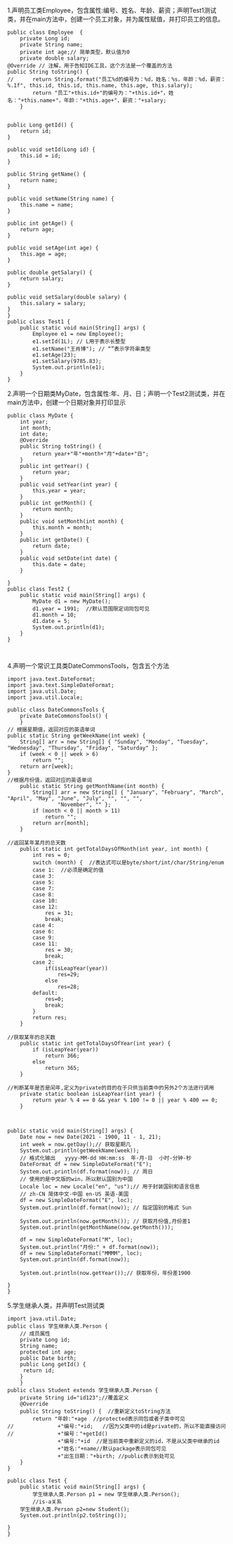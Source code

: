 1.声明员工类Employee，包含属性:编号、姓名、年龄、薪资；声明Test1测试类，并在main方法中，创建一个员工对象，并为属性赋值，并打印员工的信息。



	public class Employee  { 
		private Long id;
		private String name;
		private int age;// 简单类型，默认值为0
		private double salary;
	@Override // 注解，用于告知IDE工具，这个方法是一个覆盖的方法
	public String toString() {
	//		return String.format("员工%d的编号为：%d，姓名：%s，年龄：%d，薪资：%.1f", this.id, this.id, this.name, this.age, this.salary);
			return "员工"+this.id+"的编号为："+this.id+"，姓名："+this.name+"，年龄："+this.age+"，薪资："+salary;
		}


	public Long getId() {
		return id;
	}
	
	public void setId(Long id) {
		this.id = id;
	}
	
	public String getName() {
		return name;
	}
	
	public void setName(String name) {
		this.name = name;
	}
	
	public int getAge() {
		return age;
	}
	
	public void setAge(int age) {
		this.age = age;
	}
	
	public double getSalary() {
		return salary;
	}
	
	public void setSalary(double salary) {
		this.salary = salary;
	}
	}
	public class Test1 {
		public static void main(String[] args) {
			Employee e1 = new Employee();
			e1.setId(1L); // L用于表示长整型
			e1.setName("王肖博"); // “”表示字符串类型
			e1.setAge(23);
			e1.setSalary(9785.83);
			System.out.println(e1);
		}
	}




2.声明一个日期类MyDate，包含属性:年、月、日；声明一个Test2测试类，并在main方法中，创建一个日期对象并打印显示

```
public class MyDate {
	int year;
	int month;
	int date;
	@Override
	public String toString() {
		return year+"年"+month+"月"+date+"日";
	}
	public int getYear() {
		return year;
	}
	public void setYear(int year) {
		this.year = year;
	}
	public int getMonth() {
		return month;
	}
	public void setMonth(int month) {
		this.month = month;
	}
	public int getDate() {
		return date;
	}
	public void setDate(int date) {
		this.date = date;
	}
	
}
public class Test2 {
	public static void main(String[] args) {
		MyDate d1 = new MyDate();
		d1.year = 1991;  //默认范围限定词同包可见
		d1.month = 10;
		d1.date = 5;
		System.out.println(d1);
	}
}



```






4.声明一个常识工具类DateCommonsTools，包含五个方法



	import java.text.DateFormat;
	import java.text.SimpleDateFormat;
	import java.util.Date;
	import java.util.Locale;
	
	public class DateCommonsTools {
		private DateCommonsTools() {
		}
	// 根据星期值，返回对应的英语单词
	public static String getWeekName(int week) {
		String[] arr = new String[] { "Sunday", "Monday", "Tuesday", "Wednesday", "Thursday", "Friday", "Saturday" };
		if (week < 0 || week > 6)
			return "";
		return arr[week];
	}
	//根据月份值，返回对应的英语单词
		public static String getMonthName(int month) {
			String[] arr = new String[] { "January", "February", "March", "April", "May", "June", "July", "", "", "",
					"November", "" };
			if (month < 0 || month > 11)
				return "";
			return arr[month];
		}
	
	//返回某年某月的总天数
		public static int getTotalDaysOfMonth(int year, int month) {
			int res = 0;
			switch (month) {  //表达式可以是byte/short/int/char/String/enum
			case 1:  //必须是确定的值
			case 3:
			case 5:
			case 7:
			case 8:
			case 10:
			case 12:
				res = 31;
				break;
			case 4:
			case 6:
			case 9:
			case 11:
				res = 30;
				break;
			case 2:
				if(isLeapYear(year))
					res=29;
				else
					res=28;
			default:
				res=0;
				break;
			}
			return res;
		}
	
	//获取某年的总天数
		public static int getTotalDaysOfYear(int year) {
			if (isLeapYear(year))
				return 366;
			else
				return 365;
		}
	
	//判断某年是否是闰年,定义为private的目的在于只供当前类中的另外2个方法进行调用
		private static boolean isLeapYear(int year) {
			return year % 4 == 0 && year % 100 != 0 || year % 400 == 0;
		}



	public static void main(String[] args) {
		Date now = new Date(2021 - 1900, 11 - 1, 21);
		int week = now.getDay();// 获取星期几
		System.out.println(getWeekName(week));
		// 格式化输出   yyyy-MM-dd HH:mm:ss  年-月-日  小时-分钟-秒
		DateFormat df = new SimpleDateFormat("E");
		System.out.println(df.format(now)); // 周日
		// 使用的是中文版的win，所以默认国别为中国
		Locale loc = new Locale("en", "us");// 用于封装国别和语言信息
		// zh-CN 简体中文-中国 en-US 英语-美国
		df = new SimpleDateFormat("E", loc);
		System.out.println(df.format(now)); // 指定国别的格式 Sun
	
		System.out.println(now.getMonth()); // 获取月份值,月份差1
		System.out.println(getMonthName(now.getMonth()));
	
		df = new SimpleDateFormat("M", loc);
		System.out.println("月份:" + df.format(now));
		df = new SimpleDateFormat("MMMM", loc);
		System.out.println(df.format(now));
	
		System.out.println(now.getYear());// 获取年份，年份差1900
	
	}
	}


5.学生继承人类，并声明Test测试类


	
	import java.util.Date;
	public class 学生继承人类.Person {
		// 成员属性
		private Long id;
		String name;
		protected int age;
		public Date birth;
		public Long getId() {
	   	 return id;
	    }
	    }
	public class Student extends 学生继承人类.Person {
		private String id="id123";//覆盖定义
		@Override
		public String toString() {  //重新定义toString方法
			return "年龄:"+age  //protected表示同包或者子类中可见
	//				+"编号:"+id;   //因为父类中的id是private的，所以不能直接访问
	//				+"编号："+getId()
					+"编号:"+id  //是当前类中重新定义的id，不是从父类中继承的id
					+"姓名:"+name//默认package表示同包可见
					+"出生日期："+birth; //public表示到处可见
		}
	}
	
	public class Test {
		public static void main(String[] args) {
			学生继承人类.Person p1 = new 学生继承人类.Person();
			//is-a关系
		学生继承人类.Person p2=new Student();
		System.out.println(p2.toString());
		
	}
	}




